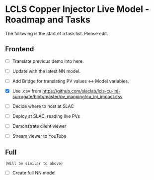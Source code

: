 


# LCLS Copper Injector Live Model - Roadmap and Tasks


The following is the start of a task list. Please edit. 


## Frontend 
    
  - [ ] Translate previous demo into here.
  - [ ] Update with the latest NN model.
  - [ ] Add Bridge for translating PV values <-> Model variables.
  - [x] Use .csv  from https://github.com/slaclab/lcls-cu-inj-surrogate/blob/master/pv_mapping/cu_inj_impact.csv
 
  - [ ] Decide where to host at SLAC
  - [ ] Deploy at SLAC, reading live PVs
  - [ ] Demonstrate client viewer
  - [ ] Stream viewer to YouTube


## Full

    (Will be similar to above)

  - [ ] Create full NN model